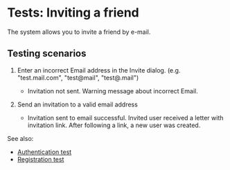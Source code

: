 <!-- TITLE: Tests: Inviting a friend -->
<!-- SUBTITLE: -->

# Tests: Inviting a friend

The system allows you to invite a friend by e-mail.

## Testing scenarios

1. Enter an incorrect Email address in the Invite dialog. (e.g. "test.mail.com", "test@mail", "test@.mail")
   * Invitation not sent. Warning message about incorrect Email.

1. Send an invitation to a valid email address
   * Invitation sent to email successful. Invited user received a letter with invitation link. After following a link, a new user was created.

See also:
 * [Authentication test](../tests/authentication-test.md)
 * [Registration test](../tests/registration-test.md)
